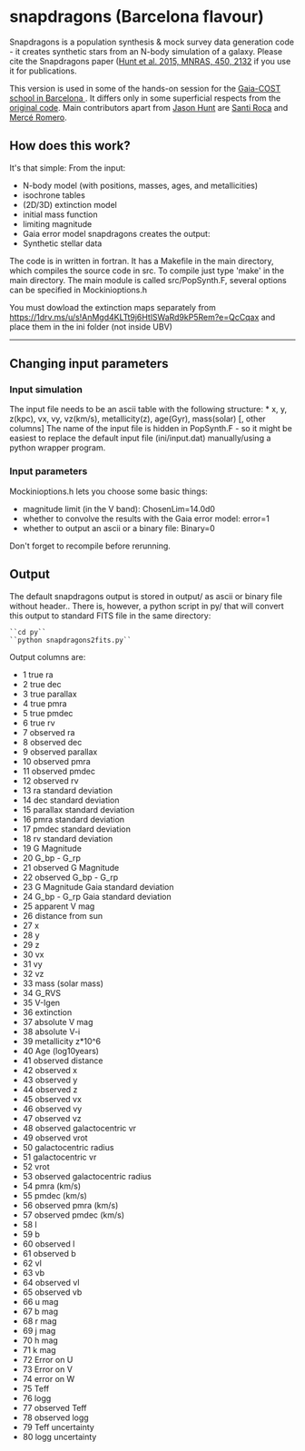 # snapdragons (Barcelona flavour)

Snapdragons is a population synthesis &amp; mock survey data generation code - it creates synthetic stars from an N-body simulation of a galaxy. 
Please cite the Snapdragons paper ([Hunt et al. 2015, MNRAS, 450, 2132](http://adsabs.harvard.edu/abs/2015MNRAS.450.2132H) if you use it for publications.

This version is used in some of the hands-on session for the [Gaia-COST school in Barcelona ](https://github.com/Santiastro1/Gaia_School_BCN). It differs only in some superficial respects from the [original code](https://github.com/JASHunt/Snapdragons). Main contributors apart from [Jason Hunt](https://github.com/JASHunt) are [Santi Roca](https://github.com/Santiastro1) and [Mercé Romero](https://github.com/mromerog). 

## How does this work?

It's that simple: From the input: 
* N-body model (with positions, masses, ages, and metallicities) 
* isochrone tables
* (2D/3D) extinction model
* initial mass function
* limiting magnitude
* Gaia error model
snapdragons creates the output: 
* Synthetic stellar data

The code is in written in fortran. It has a Makefile in the main directory, which compiles the source code in src. To compile just type 'make' in the main directory.
The main module is called src/PopSynth.F, several options can be specified in Mockinioptions.h

You must dowload the extinction maps separately from https://1drv.ms/u/s!AnMgd4KLTt9j6HtlSWaRd9kP5Rem?e=QcCqax and place them in the ini folder (not inside UBV)

--------

## Changing input parameters

### Input simulation

The input file needs to be an ascii table with the following structure:
    * x, y, z(kpc), vx, vy, vz(km/s), metallicity(z), age(Gyr), mass(solar) [, other columns]
The name of the input file is hidden in PopSynth.F - so it might be easiest to replace the default input file (ini/input.dat) manually/using a python wrapper program.

### Input parameters

Mockinioptions.h lets you choose some basic things: 
* magnitude limit (in the V band): ChosenLim=14.0d0 
* whether to convolve the results with the Gaia error model: error=1  
* whether to output an ascii or a binary file: Binary=0

Don't forget to recompile before rerunning.

## Output

The default snapdragons output is stored in output/ as ascii or binary file without header.. There is, however, a python script in py/ that will convert this output to standard FITS file in the same directory:
    
    ``cd py``
    ``python snapdragons2fits.py``

Output columns are: 

* 1 true ra
* 2 true dec
* 3 true parallax
* 4 true pmra
* 5 true pmdec
* 6 true rv
* 7 observed ra
* 8 observed dec
* 9 observed parallax
* 10 observed pmra
* 11 observed pmdec
* 12 observed  rv
* 13 ra standard deviation 
* 14 dec standard deviation 
* 15 parallax standard deviation 
* 16 pmra standard deviation 
* 17 pmdec standard deviation 
* 18 rv standard deviation 
* 19 G Magnitude 
* 20 G_bp - G_rp
* 21 observed G Magnitude 
* 22 observed G_bp - G_rp 
* 23 G Magnitude Gaia standard deviation 
* 24 G_bp - G_rp Gaia standard deviation 
* 25 apparent V mag
* 26 distance from sun      
* 27 x 
* 28 y 
* 29 z 
* 30 vx 
* 31 vy 
* 32 vz 
* 33 mass (solar mass)
* 34 G_RVS
* 35 V-Igen
* 36 extinction
* 37 absolute V mag
* 38 absolute V-i 
* 39 metallicity z*10^6
* 40 Age (log10years)
* 41 observed distance
* 42 observed x		
* 43 observed y 
* 44 observed z 
* 45 observed vx 
* 46 observed vy 
* 47 observed vz 
* 48 observed galactocentric vr
* 49 observed vrot
* 50 galactocentric radius
* 51 galactocentric vr
* 52 vrot
* 53 observed galactocentric radius
* 54 pmra (km/s)
* 55 pmdec (km/s)
* 56 observed pmra (km/s)
* 57 observed pmdec (km/s)
* 58 l
* 59 b
* 60 observed l
* 61 observed b
* 62 vl 
* 63 vb
* 64 observed vl
* 65 observed vb
* 66 u mag
* 67 b mag
* 68 r mag
* 69 j mag
* 70 h mag
* 71 k mag
* 72 Error on U
* 73 Error on V
* 74 error on W
* 75 Teff
* 76 logg
* 77 observed Teff
* 78 observed logg 
* 79 Teff uncertainty
* 80 logg uncertainty









